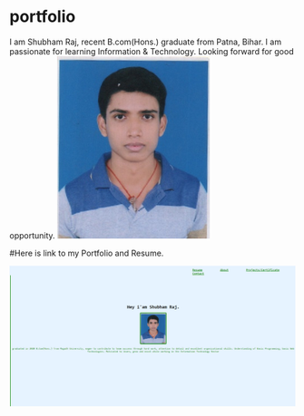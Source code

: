 # portfolio
I am Shubham Raj, recent B.com(Hons.) graduate from Patna, Bihar. I am passionate for learning Information & Technology. Looking forward for good opportunity.
![alt text](https://github.com/aestheticshubham/aestheticshubham/blob/main/img/AFSF.jpg?raw=true)


#Here is link to my Portfolio and Resume.




![alt text](https://github.com/aestheticshubham/aestheticshubham/blob/main/img/port.PNG?raw=true
)

